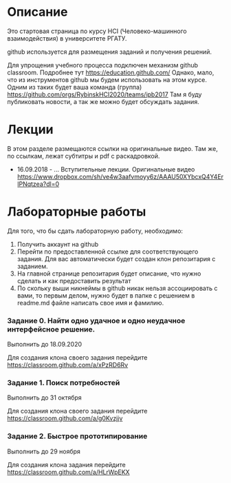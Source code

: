 # Описание
Это стартовая страница по курсу HCI (Человеко-машинного взаимодействия) в университете РГАТУ.

github используется для размещения заданий и получения решений.
 
Для упрощения учебного процесса подключен механизм github classroom. Подробнее тут https://education.github.com/
Однако, мало, что из инструментов github мы будем использовать на этом курсе.
Одним из таких будет ваша команда (группа) https://github.com/orgs/RybinskHCI2020/teams/ipb2017
Там я буду публиковать новости, а так же можно будет обсуждать задания.

# Лекции
В этом разделе размещаются ссылки на оригинальные видео. Там же, по ссылкам, лежат субтитры и pdf с раскадровкой.

- 16.09.2018 - ... Вступительные лекции. Оригинальные видео https://www.dropbox.com/sh/ve4w3aafvmoyy6z/AAAU50XYbcxQ4Y4ErlPNqtzea?dl=0

# Лабораторные работы

Для того, что бы сдать лабораторную работу, необходимо:
1. Получить аккаунт на github
2. Перейти по предоставленной ссылке для соответствующего задания. Для вас автоматически будет создан клон репозитария с заданием.
3. На главной странице репозитария будет описание, что нужно сделать и как предоставить результат
4. По скольку выши никнеймы в github никак нельзя ассоциировать с вами, 
то первым делом, нужно будет в папке с решением в readme.md файле написать свое имя и фамилию.

### Задание 0. Найти одно удачное и одно неудачное интерфейсное решение.
Выполнить до 18.09.2020

Для создания клона своего задания перейдите https://classroom.github.com/a/xPzRD6Rv

### Задание 1. Поиск потребностей
Выполнить до 31 октября 

Для создания клона своего задания перейдите https://classroom.github.com/a/g0Kvzjjv

### Задание 2. Быстрое прототипирование
Выполнить до 29 ноября

Для создания клона задания перейдите https://classroom.github.com/a/HLrWpEKX
